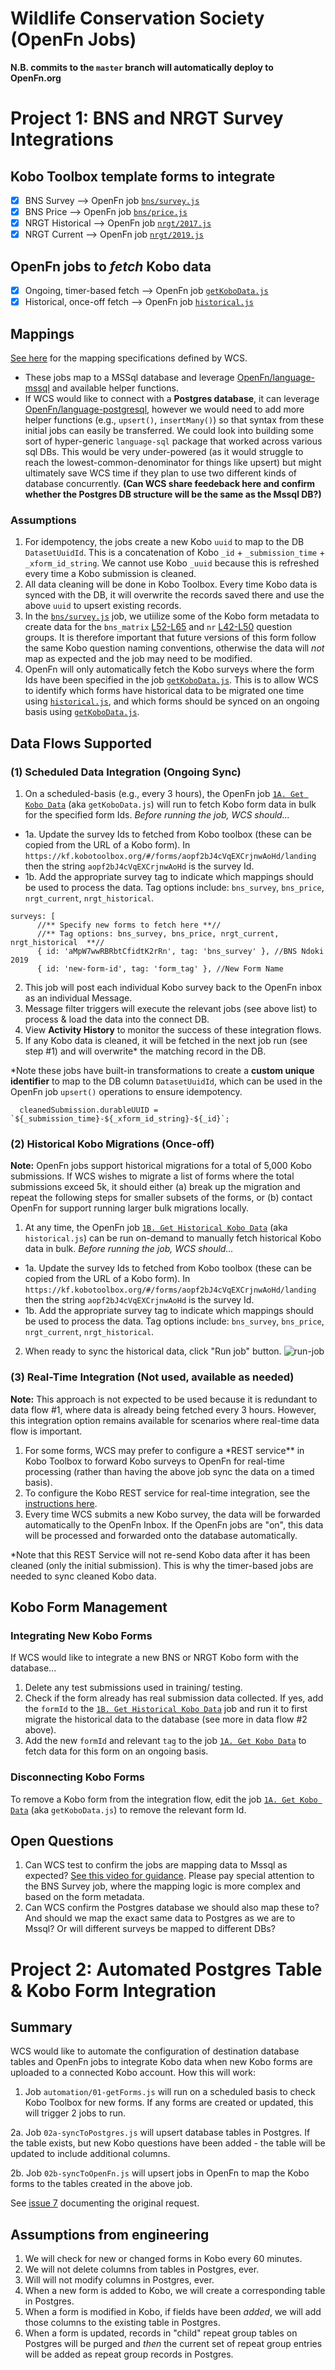 # Wildlife Conservation Society (OpenFn Jobs)

**N.B. commits to the `master` branch will automatically deploy to OpenFn.org**

# Project 1: BNS and NRGT Survey Integrations
## Kobo Toolbox template forms to integrate

- [x] BNS Survey --> OpenFn job [`bns/survey.js`](https://github.com/OpenFn/wcs/blob/master/bns/survey.js)
- [x] BNS Price --> OpenFn job [`bns/price.js`](https://github.com/OpenFn/wcs/blob/master/bns/price.js)
- [x] NRGT Historical --> OpenFn job [`nrgt/2017.js`](https://github.com/OpenFn/wcs/blob/master/ngrt/2017.js)
- [x] NRGT Current --> OpenFn job [`nrgt/2019.js`](https://github.com/OpenFn/wcs/blob/master/ngrt/2019.js)

## OpenFn jobs to _fetch_ Kobo data

- [x] Ongoing, timer-based fetch --> OpenFn job [`getKoboData.js`](https://github.com/OpenFn/wcs/blob/master/bns/getKoboData.js)
- [x] Historical, once-off fetch --> OpenFn job [`historical.js`](https://github.com/OpenFn/wcs/blob/master/bns/historical.js)

## Mappings

[See here](https://docs.google.com/spreadsheets/d/1EuSCOepC3gs8nRHlh9E4Tszi5txv__WxHkRAK80FMT4/edit#gid=0) for the mapping specifications defined by WCS.

- These jobs map to a MSSql database and leverage [OpenFn/language-mssql](https://github.com/OpenFn/language-mssql) and available helper functions.
- If WCS would like to connect with a **Postgres database**, it can leverage [OpenFn/language-postgresql](https://github.com/openfn/language-postgresql), however we would need to add more helper functions (e.g., `upsert()`, `insertMany()`) so that syntax from these initial jobs can easily be transferred. We could look into building some sort of hyper-generic `language-sql` package that worked across various sql DBs. This would be very under-powered (as it would struggle to reach the lowest-common-denominator for things like upsert) but might ultimately save WCS time if they plan to use two different kinds of database concurrently. **(Can WCS share feedeback here and confirm whether the Postgres DB structure will be the same as the Mssql DB?)**

### Assumptions

1. For idempotency, the jobs create a new Kobo `uuid` to map to the DB `DatasetUuidId`. This is a concatenation of Kobo `_id` + `_submission_time` + `_xform_id_string`. We cannot use Kobo `_uuid` because this is refreshed every time a Kobo submission is cleaned.
2. All data cleaning will be done in Kobo Toolbox. Every time Kobo data is synced with the DB, it will overwrite the records saved there and use the above `uuid` to upsert existing records.
3. In the [`bns/survey.js`](https://github.com/OpenFn/wcs/blob/master/bns/survey.js) job, we utiilize some of the Kobo form metadata to create data for the `bns_matrix` [L52-L65](https://github.com/OpenFn/wcs/blob/master/bns/survey.js#L52-L65) and `nr` [L42-L50](https://github.com/OpenFn/wcs/blob/master/bns/survey.js#L42-L50) question groups. It is therefore important that future versions of this form follow the same Kobo question naming conventions, otherwise the data will _not_ map as expected and the job may need to be modified.
4. OpenFn will only automatically fetch the Kobo surveys where the form Ids have been specified in the job [`getKoboData.js`](https://github.com/OpenFn/wcs/blob/master/bns/getKoboData.js). This is to allow WCS to identify which forms have historical data to be migrated one time using [`historical.js`](https://github.com/OpenFn/wcs/blob/master/bns/historical.js), and which forms should be synced on an ongoing basis using [`getKoboData.js`](https://github.com/OpenFn/wcs/blob/master/bns/getKoboData.js).

## Data Flows Supported

### (1) Scheduled Data Integration (Ongoing Sync)

1. On a scheduled-basis (e.g., every 3 hours), the OpenFn job [`1A. Get Kobo Data`](https://www.openfn.org/projects/1168/jobs/3562) (aka `getKoboData.js`) will run to fetch Kobo form data in bulk for the specified form Ids. _Before running the job, WCS should..._

- 1a. Update the survey Ids to fetched from Kobo toolbox (these can be copied from the URL of a Kobo form). In `https://kf.kobotoolbox.org/#/forms/aopf2bJ4cVqEXCrjnwAoHd/landing` then the string `aopf2bJ4cVqEXCrjnwAoHd` is the survey Id.
- 1b. Add the appropriate survey tag to indicate which mappings should be used to process the data. Tag options include: `bns_survey`, `bns_price`, `nrgt_current`, `nrgt_historical`.

```
surveys: [
      //** Specify new forms to fetch here **//
      //** Tag options: bns_survey, bns_price, nrgt_current, nrgt_historical  **//
      { id: 'aMpW7wwRBRbtCfidtK2rRn', tag: 'bns_survey' }, //BNS Ndoki 2019
      { id: 'new-form-id', tag: 'form_tag' }, //New Form Name
```

2. This job will post each individual Kobo survey back to the OpenFn inbox as an individual Message.
3. Message filter triggers will execute the relevant jobs (see above list) to process & load the data into the connect DB.
4. View **Activity History** to monitor the success of these integration flows.
5. If any Kobo data is cleaned, it will be fetched in the next job run (see step #1) and will overwrite\* the matching record in the DB.

\*Note these jobs have built-in transformations to create a **custom unique identifier** to map to the DB column `DatasetUuidId`, which can be used in the OpenFn job `upsert()` operations to ensure idempotency.

```
  cleanedSubmission.durableUUID = `${_submission_time}-${_xform_id_string}-${_id}`;
```

### (2) Historical Kobo Migrations (Once-off)

**Note:** OpenFn jobs support historical migrations for a total of 5,000 Kobo submissions. If WCS wishes to migrate a list of forms where the total submissions exceed 5k, it should either (a) break up the migration and repeat the following steps for smaller subsets of the forms, or (b) contact OpenFn for support running larger bulk migrations locally.

1. At any time, the OpenFn job [`1B. Get Historical Kobo Data`](https://www.openfn.org/projects/1168/jobs/3542) (aka `historical.js`) can be run on-demand to manually fetch historical Kobo data in bulk. _Before running the job, WCS should..._

- 1a. Update the survey Ids to fetched from Kobo toolbox (these can be copied from the URL of a Kobo form). In `https://kf.kobotoolbox.org/#/forms/aopf2bJ4cVqEXCrjnwAoHd/landing` then the string `aopf2bJ4cVqEXCrjnwAoHd` is the survey Id.
- 1b. Add the appropriate survey tag to indicate which mappings should be used to process the data. Tag options include: `bns_survey`, `bns_price`, `nrgt_current`, `nrgt_historical`.

2. When ready to sync the historical data, click "Run job" button.
   ![run-job](run-this-job.png)

### (3) Real-Time Integration (Not used, available as needed)

**Note:** This approach is not expected to be used because it is redundant to data flow #1, where data is already being fetched every 3 hours. However, this integration option remains available for scenarios where real-time data flow is important.

1. For some forms, WCS may prefer to configure a \*REST service\*\* in Kobo Toolbox to forward Kobo surveys to OpenFn for real-time processing (rather than having the above job sync the data on a timed basis).
2. To configure the Kobo REST service for real-time integration, see the [instructions here](https://docs.google.com/document/d/14V4GgvH2eorchO6s7AOwDCIkn4JhqBb6A6SsC46GJmY/edit?usp=sharing).
3. Every time WCS submits a new Kobo survey, the data will be forwarded automatically to the OpenFn Inbox. If the OpenFn jobs are "on", this data will be processed and forwarded onto the database automatically.

\*Note that this REST Service will not re-send Kobo data after it has been cleaned (only the initial submission). This is why the timer-based jobs are needed to sync cleaned Kobo data.

## Kobo Form Management

### Integrating New Kobo Forms

If WCS would like to integrate a new BNS or NRGT Kobo form with the database...

1. Delete any test submissions used in training/ testing.
2. Check if the form already has real submission data collected. If yes, add the `formId` to the [`1B. Get Historical Kobo Data`](https://www.openfn.org/projects/1168/jobs/3542) job and run it to first migrate the historical data to the database (see more in data flow #2 above).
3. Add the new `formId` and relevant `tag` to the job [`1A. Get Kobo Data`](https://www.openfn.org/projects/1168/jobs/3562) to fetch data for this form on an ongoing basis.

### Disconnecting Kobo Forms

To remove a Kobo form from the integration flow, edit the job [`1A. Get Kobo Data`](https://www.openfn.org/projects/1168/jobs/3562) (aka `getKoboData.js`) to remove the relevant form Id.

## Open Questions

1. Can WCS test to confirm the jobs are mapping data to Mssql as expected? [See this video for guidance](http://somup.com/cYQjQxX02A). Please pay special attention to the BNS Survey job, where the mapping logic is more complex and based on the form metadata.
2. Can WCS confirm the Postgres database we should also map these to? And should we map the exact same data to Postgres as we are to Mssql? Or will different surveys be mapped to different DBs?

# Project 2: Automated Postgres Table & Kobo Form Integration
## Summary
WCS would like to automate the configuration of destination database tables and OpenFn jobs to integrate Kobo data when new Kobo forms are uploaded to a connected Kobo account. How this will work: 
1. Job `automation/01-getForms.js` will run on a scheduled basis to check Kobo Toolbox for new forms. If any forms are created or updated, this will trigger 2 jobs to run.

2a. Job `02a-syncToPostgres.js` will upsert database tables in Postgres. If the table exists, but new Kobo questions have been added - the table will be updated to include additional columns. 

2b. Job `02b-syncToOpenFn.js` will upsert jobs in OpenFn to map the Kobo forms to the tables created in the above job. 

See [issue 7](https://github.com/OpenFn/wcs-consocsci/issues/7) documenting the original request. 

## Assumptions from engineering

1. We will check for new or changed forms in Kobo every 60 minutes.
2. We will not delete columns from tables in Postgres, ever.
3. Will will not modify columns in Postgres, ever.
4. When a new form is added to Kobo, we will create a corresponding table in
   Postgres.
5. When a form is modified in Kobo, if fields have been _added_, we will add
   those columns to the existing table in Postgres.
6. When a form is updated, records in "child" repeat group tables on Postgres
   will be purged and _then_ the current set of repeat group entries will be
   added as repeat group records in Postgres.
